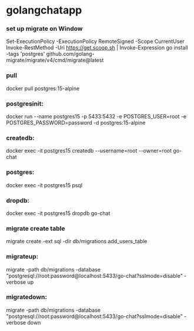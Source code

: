 # golangchatapp
### set up migrate on Window
Set-ExecutionPolicy -ExecutionPolicy RemoteSigned -Scope CurrentUser
Invoke-RestMethod -Uri https://get.scoop.sh | Invoke-Expression 
go install -tags 'postgres' github.com/golang-migrate/migrate/v4/cmd/migrate@latest

### pull
docker pull postgres:15-alpine

### postgresinit:
docker run --name postgres15 -p 5433:5432 -e POSTGRES_USER=root -e POSTGRES_PASSWORD=password -d postgres:15-alpine

### createdb:
docker exec -it postgres15 createdb --username=root --owner=root go-chat

### postgres:
docker exec -it postgres15 psql

### dropdb:
docker exec -it postgres15 dropdb go-chat

### migrate create table
migrate create -ext sql -dir db/migrations add_users_table

### migrateup:
migrate -path db/migrations -database "postgresql://root:password@localhost:5433/go-chat?sslmode=disable" -verbose up

### migratedown:
migrate -path db/migrations -database "postgresql://root:password@localhost:5433/go-chat?sslmode=disable" -verbose down